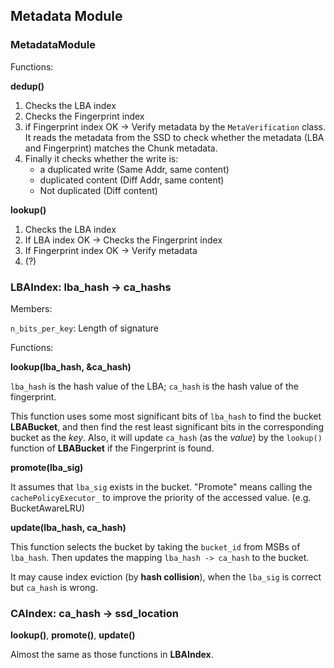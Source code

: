 ## Metadata Module

### MetadataModule

Functions:

**dedup()**

1. Checks the LBA index
2. Checks the Fingerprint index
3. if Fingerprint index OK -> Verify metadata by the `MetaVerification` class. It reads the metadata from the SSD to check whether the metadata (LBA and Fingerprint) matches the Chunk metadata.
4. Finally it checks whether the write is:
   + a duplicated write (Same Addr, same content)
   + duplicated content (Diff Addr, same content)
   + Not duplicated (Diff content)

**lookup()**

1. Checks the LBA index
2. If LBA index OK -> Checks the Fingerprint index
3. If Fingerprint index OK -> Verify metadata
4. (?)



### LBAIndex: lba_hash -> ca_hashs

Members:

`n_bits_per_key`:  Length of signature



Functions:

**lookup(lba_hash, &ca_hash)**

 `lba_hash` is the hash value of the LBA; `ca_hash` is the hash value of the fingerprint. 

This function uses some most significant bits of `lba_hash` to find the bucket **LBABucket**, and then find the rest least significant bits in the corresponding bucket as the *key*. Also, it will update `ca_hash` (as the *value*) by the `lookup()` function of **LBABucket** if the Fingerprint is found.

**promote(lba_sig)**

It assumes that `lba_sig` exists in the bucket. "Promote" means calling the `cachePolicyExecutor_` to improve the priority of the accessed value. (e.g. BucketAwareLRU)

**update(lba_hash, ca_hash)**

This function selects the bucket by taking the `bucket_id` from MSBs of `lba_hash`. Then updates the mapping `lba_hash -> ca_hash` to the bucket. 

It may cause index eviction (by **hash collision**), when the `lba_sig` is correct but `ca_hash` is wrong.



### CAIndex: ca_hash -> ssd_location

**lookup()**, **promote()**, **update()**

Almost the same as those functions in **LBAIndex**.